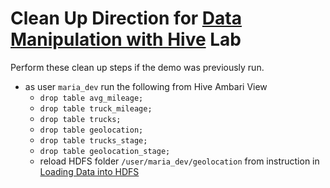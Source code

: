 # Clean Up Direction for [Data Manipulation with Hive](./README.md) Lab

Perform these clean up steps if the demo was previously run.

* as user `maria_dev` run the following from Hive Ambari View
	* `drop table avg_mileage;`
	* `drop table truck_mileage;`
	* `drop table trucks;`
	* `drop table geolocation;`
	* `drop table trucks_stage;`
	* `drop table geolocation_stage;`
	* reload HDFS folder `/user/maria_dev/geolocation` from instruction in [Loading Data into HDFS](../hdfs/README.md)
